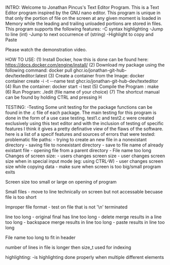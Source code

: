 INTRO:
Welcome to Jonathan Pincus's Text Editor Program.
This is a Text Editor program inspired by the GNU nano editor. This program is unique in that only the portion of file on the screen at any given moment is loaded in Memory while the leading and trailing unloaded portions are stored in files. This program supports the following features:
	-C syntax highlighting
	-Jump to line (int)
	-Jump to next occurrence of (string)
	-Highlight to copy and Paste


Please watch the demonstration video.

 
HOW TO USE:
(1) Install Docker, how this is done can be found here: https://docs.docker.com/engine/install/
(2) Download my package using the following command: docker pull ghcr.io/jonathan-git-hub-dev/texteditor:latest
(3) Create a container from the Image: docker container create -i -t --name test ghcr.io/jonathan-git-hub-dev/texteditor
(4) Run the container: docker start -i test
(5) Compile the Program : make
(6) Run Program: ./edit (file name of your choice)
(7) The shortcut manual can be found by holding CTRL and pressing H


TESTING:
-Testing
Some unit testing for the package functions can be found in the .c file of each package.
The main testing for this program is done in the form of a use case testing. test1.c and test2.c were created exclusively using this text editor and with the inclusion of testing of specific features I think it gives a pretty definative view of the flaws of the software.
here is a list of a specif features and sources of errors that were tested:
problematic file paths:
        - trying to create an new file in a nonexistant directory
        - saving file to nonexistant directory
        - save to file name of already existant file
        - opening file from a parent directory
	- File name too long
Changes of screen size:
        - users changes screen size
        - user changes screen size when in special input mode (eg: using CTRL-W)
        - user changes screen size while copying data
        - make sure when screen is too big/small program exits

Screen size too small or large on opening of program

Small files
        - move to line technically on screen but not accessable becuase file is too short

Improper file format
        - test on file that is not '\n' terminated

line too long
        - original final has line too long
        - delete merge results in a line too long
        - backspace merge results in line too long
        - paste results in line too long

File name too long to fit in header

number of lines in file is longer then size_t used for indexing

highlighting:
        -is highlighting done properly when multiple different elements


